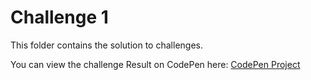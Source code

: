 # Challenge 1

This folder contains the solution to challenges.

You can view the challenge Result on CodePen here: [CodePen Project](https://codesandbox.io/p/sandbox/react-challenge-dev-profile-starter-forked-fmxrn2?file=%2Fsrc%2Findex.js%3A36%2C28)
